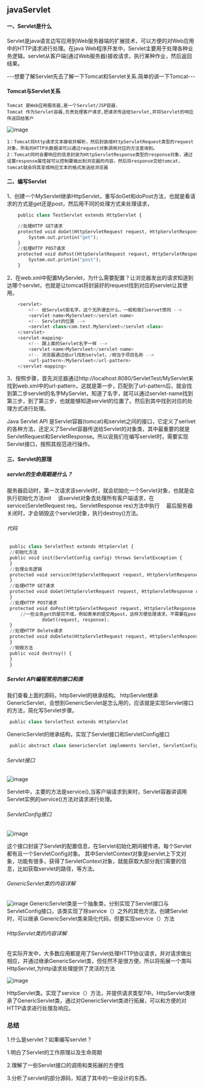 ## javaServlet


#### 一、Servlet是什么
Servlet是java语言边写应用到Web服务器端的扩展技术，可以方便的对Web应用中的HTTP请求进行处理。在java Web程序开发中，Servlet主要用于处理各种业务逻辑。servlet从客户端(通过Web服务器)接收请求，执行某种作业，然后返回结果。

---想要了解Servlet先去了解一下Tomcat和Servlet关系.简单的讲一下Tomcat---
#### Tomcat与Servlet关系
    Tomcat 是Web应用服务器,是一个Servlet/JSP容器. 
    Tomcat 作为Servlet容器,负责处理客户请求,把请求传送给Servlet,并将Servlet的响应传送回给客户
    
   ![image](https://github.com/MemoryMayun/简单理解javaServlet/priject/tomcat.png)
    
    1：Tomcat将http请求文本接收并解析，然后封装成HttpServletRequest类型的request对象，所有的HTTP头数据读可以通过request对象调用对应的方法查询到。
    2：Tomcat同时会要响应的信息封装为HttpServletResponse类型的response对象，通过设置response属性就可以控制要输出到浏览器的内容，然后将response交给tomcat，tomcat就会将其变成响应文本的格式发送给浏览器
    
    
#### 二、编写Servlet

   1、创建一个MyServlet继承HttpServlet，重写doGet和doPost方法，也就是看请求的方式是get还是post，然后用不同的处理方式来处理请求，
    
```python
    public class TestServlet extends HttpServlet {

	//处理HTTP GET请求
	protected void doGet(HttpServletRequest request, HttpServletResponse response) throws ServletException, IOException {
	    System.out.printin("get");
	}
	//处理HTTP POST请求
	protected void doPost(HttpServletRequest request, HttpServletResponse response) throws ServletException, IOException {
		System.out.printin("post");
	}
```	
	
2、在web.xml中配置MyServlet，为什么需要配置？让浏览器发出的请求知道到达哪个servlet，也就是让tomcat将封装好的request找到对应的servlet让其使用。
   
```python
    <servlet>
		<!-- 给Servlet取名字。这个无所谓去什么，一般和我们servet想同 -->
		<servlet-name>MyServleet</servlet-name>
		<!-- Servlet的位置 -->
		<servlet-class>com.test.MyServleet</servlet-class>
	</servlet>
	<servlet-mapping>
		<!-- 跟上面的Servlet名字一样 -->
		<servlet-name>MyServleet</servlet-name>
		<!-- 浏览器通过给url找到servlet，/相当于项目名称 -->
		<url-pattern>/MyServleet</url-pattern>
	</servlet-mapping>
```
3、按照步骤，首先浏览器通过http://localhost:8080/ServletTest/MyServlet来找到web.xml中的url-pattern，这就是第一步，匹配到了url-pattern后，就会找到第二步servlet的名字MyServlet，知道了名字，就可以通过servlet-name找到第三步，到了第三步，也就能够知道servlet的位置了。然后到其中找到对应的处理方式进行处理。

Java Servlet API 是Servlet容器(tomcat)和servlet之间的接口，它定义了serlvet的各种方法，还定义了Servlet容器传送给Servlet的对象类，其中最重要的就是ServletRequest和ServletResponse。所以说我们在编写servlet时，需要实现Servlet接口，按照其规范进行操作。


#### 三、Servlet的原理
#####   servlet的生命周期是什么？
服务器启动时，第一次请求该servlet时，就会初始化一个Servlet对象，也就是会执行初始化方法init
　该servlet对象去处理所有客户端请求，在service(ServletRequest req，ServletResponse res)方法中执行
　最后服务器关闭时，才会销毁这个servlet对象，执行destroy()方法。
###### 代码
   ```python
    public class ServletTest extends HttpServlet {
	//初始化方法
	public void init(ServletConfig config) throws ServletException {
	}
	//处理业务逻辑
	protected void service(HttpServletRequest request, HttpServletResponse response) throws ServletException, IOException {
	}
	//处理HTTP GET请求
	protected void doGet(HttpServletRequest request, HttpServletResponse response) throws ServletException, IOException {
	}
	//处理HTTP POST请求
	protected void doPost(HttpServletRequest request, HttpServletResponse response) throws ServletException, IOException {
		//一些业务get的是完不成，例如表单的提交用post，这样方便处理请求，不需要在post和get来回写很多代码。
				doGet(request, response);
	}
	//处理HTTP Delete请求
	protected void doDelete(HttpServletRequest request, HttpServletResponse response) throws ServletException, IOException {
	}
	//销毁方法
	public void destroy() {
	}
    }
```
#####  Servlet API编程常用的接口和类

我们查看上面的源码，httpServlet的继承结构。
    httpServlet继承GenericServlet，会想到GenericServlet是怎么用的，应该就是实现Servlet接口的方法，简化写Servlet步骤。
   ```python
    public class ServletTest extends HttpServlet
   ```
GenericServlet的继承结构，实现了Servlet接口和ServletConfig接口
   ```python 
    public abstract class GenericServlet implements Servlet, ServletConfig,   
   ``` 
######    Servlet接口
 ![image](C:\Users\Administrator\Pictures\Servlet.PNG)

Servlet中，主要的方法是service(),当客户端请求到来时，Servlet容器讲调用Servlet实例的service()方法对请求进行处理。

######    ServletConfig接口
![image](C:\Users\Administrator\Pictures\ServletConfig.PNG)

这个接口封装了Servlet的配置信息，在Servlet初始化期间被传递。每个Servlet都有且一个ServletConfig对象。
其中ServletContext对象是servlet上下文对象，功能有很多，获得了ServletContext对象，就能获取大部分我们需要的信息，比如获取servlet的路径，等方法。

######    GenericServlet类的内容详解
![image](C:\Users\Administrator\Pictures\GenericServlet.PNG)
 GenericServlet类是一个抽象类，分别实现了Servlet接口与ServletConfig接口，该类实现了除service（）之外的其他方法，创建Servlet时，可以继承 GenericServlet类来简化代码，但要实现service（）方法
######    HttpServlet类的内容详解
在实际开发中，大多数应用都是用了Servlet处理HTTP协议请求，并对请求做出相应，并通过继承GenericServlet类，但任然不是很方便。所以将拓展一个类叫HttpServlet,为http请求处理提供了灵活的方法

![image](C:\Users\Administrator\Pictures\HttpServlet.PNG)

HttpServlet类。实现了service（）方法，并提供请求类型7中。HttpServlet类继承了GenericServlet类，通过对GenericServlet类进行拓展，可以和方便的对HTTP请求进行处理及响应。

### 总结
1.什么是servlet？如果编写servlet？

1.明白了Servlet的工作原理以及生命周期

2.理解了一些Servlet接口的调用和类拓展的方便性

3.分析了servlet的部分源码，知道了其中的一些设计的东西。
